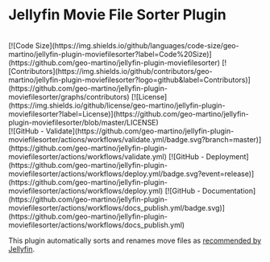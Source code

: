 # Jellyfin Movie File Sorter Plugin

</br>
[![Code Size](https://img.shields.io/github/languages/code-size/geo-martino/jellyfin-plugin-moviefilesorter?label=Code%20Size)](https://github.com/geo-martino/jellyfin-plugin-moviefilesorter)
[![Contributors](https://img.shields.io/github/contributors/geo-martino/jellyfin-plugin-moviefilesorter?logo=github&label=Contributors)](https://github.com/geo-martino/jellyfin-plugin-moviefilesorter/graphs/contributors)
[![License](https://img.shields.io/github/license/geo-martino/jellyfin-plugin-moviefilesorter?label=License)](https://github.com/geo-martino/jellyfin-plugin-moviefilesorter/blob/master/LICENSE)
</br>
[![GitHub - Validate](https://github.com/geo-martino/jellyfin-plugin-moviefilesorter/actions/workflows/validate.yml/badge.svg?branch=master)](https://github.com/geo-martino/jellyfin-plugin-moviefilesorter/actions/workflows/validate.yml)
[![GitHub - Deployment](https://github.com/geo-martino/jellyfin-plugin-moviefilesorter/actions/workflows/deploy.yml/badge.svg?event=release)](https://github.com/geo-martino/jellyfin-plugin-moviefilesorter/actions/workflows/deploy.yml)
[![GitHub - Documentation](https://github.com/geo-martino/jellyfin-plugin-moviefilesorter/actions/workflows/docs_publish.yml/badge.svg)](https://github.com/geo-martino/jellyfin-plugin-moviefilesorter/actions/workflows/docs_publish.yml)

This plugin automatically sorts and renames move files as [recommended by Jellyfin](https://jellyfin.org/docs/general/server/media/movies/).
